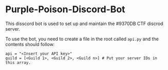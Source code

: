 # Purple-Poison-Discord-Bot

This disscord bot is used to set up and maintain the #9370DB CTF discrod server.

To use the bot, you need to create a file in the root called `api.py` and the contents should follow:
```
api = "<Insert your API key>"
guild = [<Guild 1>, <Guild 2>, <Guild n>] # Put your server IDs in this array.
```
